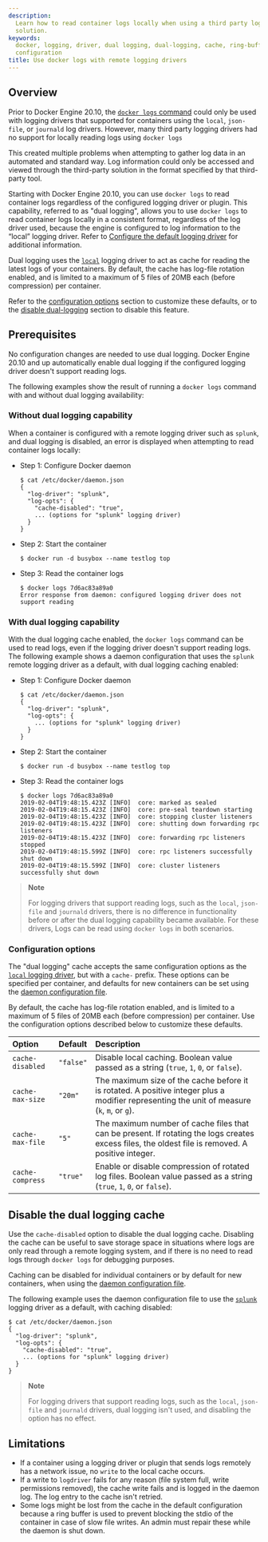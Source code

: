 ```yaml
---
description:
  Learn how to read container logs locally when using a third party logging
  solution.
keywords:
  docker, logging, driver, dual logging, dual-logging, cache, ring-buffer,
  configuration
title: Use docker logs with remote logging drivers
---
```


## Overview

Prior to Docker Engine 20.10, the [`docker logs` command](../../../engine/reference/commandline/logs.md)
could only be used with logging drivers that supported for containers using the
`local`, `json-file`, or `journald` log drivers. However, many third party logging
drivers had no support for locally reading logs using `docker logs`

This created multiple problems when attempting to gather log data in an
automated and standard way. Log information could only be accessed and viewed
through the third-party solution in the format specified by that
third-party tool.

Starting with Docker Engine 20.10, you can use `docker logs` to read container
logs regardless of the configured logging driver or plugin. This capability,
referred to as "dual logging", allows you to use `docker logs` to read container
logs locally in a consistent format, regardless of the log driver used, because
the engine is configured to log information to the “local” logging driver. Refer
to [Configure the default logging driver](configure.md) for additional information.

Dual logging uses the [`local`](local.md) logging driver to act as cache for
reading the latest logs of your containers. By default, the cache has log-file
rotation enabled, and is limited to a maximum of 5 files of 20MB each (before
compression) per container.

Refer to the [configuration options](#configuration-options) section to customize
these defaults, or to the [disable dual-logging](#disable-the-dual-logging-cache)
section to disable this feature.

## Prerequisites

No configuration changes are needed to use dual logging. Docker Engine 20.10 and
up automatically enable dual logging if the configured logging driver doesn't
support reading logs.

The following examples show the result of running a `docker logs` command with
and without dual logging availability:

### Without dual logging capability

When a container is configured with a remote logging driver such as `splunk`, and
dual logging is disabled, an error is displayed when attempting to read container
logs locally:

- Step 1: Configure Docker daemon

  ```console
  $ cat /etc/docker/daemon.json
  {
    "log-driver": "splunk",
    "log-opts": {
      "cache-disabled": "true",
      ... (options for "splunk" logging driver)
    }
  }
  ```

- Step 2: Start the container

  ```console
  $ docker run -d busybox --name testlog top
  ```

- Step 3: Read the container logs

  ```console
  $ docker logs 7d6ac83a89a0
  Error response from daemon: configured logging driver does not support reading
  ```

### With dual logging capability

With the dual logging cache enabled, the `docker logs` command can be used to
read logs, even if the logging driver doesn't support reading logs. The following
example shows a daemon configuration that uses the `splunk` remote logging driver
as a default, with dual logging caching enabled:

- Step 1: Configure Docker daemon

  ```console
  $ cat /etc/docker/daemon.json
  {
    "log-driver": "splunk",
    "log-opts": {
      ... (options for "splunk" logging driver)
    }
  }
  ```

- Step 2: Start the container

  ```console
  $ docker run -d busybox --name testlog top
  ```

- Step 3: Read the container logs

  ```console
  $ docker logs 7d6ac83a89a0
  2019-02-04T19:48:15.423Z [INFO]  core: marked as sealed
  2019-02-04T19:48:15.423Z [INFO]  core: pre-seal teardown starting
  2019-02-04T19:48:15.423Z [INFO]  core: stopping cluster listeners
  2019-02-04T19:48:15.423Z [INFO]  core: shutting down forwarding rpc listeners
  2019-02-04T19:48:15.423Z [INFO]  core: forwarding rpc listeners stopped
  2019-02-04T19:48:15.599Z [INFO]  core: rpc listeners successfully shut down
  2019-02-04T19:48:15.599Z [INFO]  core: cluster listeners successfully shut down
  ```

> **Note**
>
> For logging drivers that support reading logs, such as the `local`, `json-file`
> and `journald` drivers, there is no difference in functionality before or after
> the dual logging capability became available. For these drivers, Logs can be
> read using `docker logs` in both scenarios.

### Configuration options

The "dual logging" cache accepts the same configuration options as the
[`local` logging driver](local.md), but with a `cache-` prefix. These options
can be specified per container, and defaults for new containers can be set using
the [daemon configuration file](/engine/reference/commandline/dockerd/#daemon-configuration-file).

By default, the cache has log-file rotation enabled, and is limited to a maximum
of 5 files of 20MB each (before compression) per container. Use the configuration
options described below to customize these defaults.

| Option           | Default   | Description                                                                                                                                       |
| :--------------- | :-------- | :------------------------------------------------------------------------------------------------------------------------------------------------ |
| `cache-disabled` | `"false"` | Disable local caching. Boolean value passed as a string (`true`, `1`, `0`, or `false`).                                                           |
| `cache-max-size` | `"20m"`   | The maximum size of the cache before it is rotated. A positive integer plus a modifier representing the unit of measure (`k`, `m`, or `g`).       |
| `cache-max-file` | `"5"`     | The maximum number of cache files that can be present. If rotating the logs creates excess files, the oldest file is removed. A positive integer. |
| `cache-compress` | `"true"`  | Enable or disable compression of rotated log files. Boolean value passed as a string (`true`, `1`, `0`, or `false`).                              |

## Disable the dual logging cache

Use the `cache-disabled` option to disable the dual logging cache. Disabling the
cache can be useful to save storage space in situations where logs are only read
through a remote logging system, and if there is no need to read logs through
`docker logs` for debugging purposes.

Caching can be disabled for individual containers or by default for new containers,
when using the [daemon configuration file](/engine/reference/commandline/dockerd/#daemon-configuration-file).

The following example uses the daemon configuration file to use the [`splunk`](splunk.md)
logging driver as a default, with caching disabled:

```console
$ cat /etc/docker/daemon.json
{
  "log-driver": "splunk",
  "log-opts": {
    "cache-disabled": "true",
    ... (options for "splunk" logging driver)
  }
}
```

> **Note**
>
> For logging drivers that support reading logs, such as the `local`, `json-file`
> and `journald` drivers, dual logging isn't used, and disabling the option has
> no effect.

## Limitations

- If a container using a logging driver or plugin that sends logs remotely
  has a network issue, no `write` to the local cache occurs.
- If a write to `logdriver` fails for any reason (file system full, write
  permissions removed), the cache write fails and is logged in the daemon log.
  The log entry to the cache isn't retried.
- Some logs might be lost from the cache in the default configuration because a
  ring buffer is used to prevent blocking the stdio of the container in case of
  slow file writes. An admin must repair these while the daemon is shut down.
